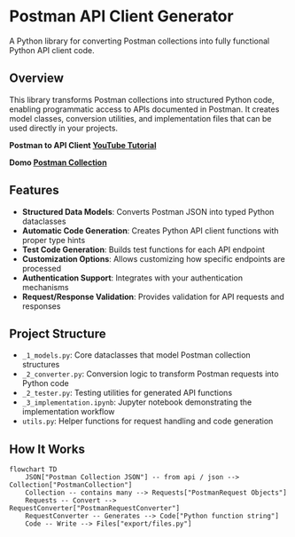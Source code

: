 # Postman API Client Generator

A Python library for converting Postman collections into fully functional Python API client code.

## Overview

This library transforms Postman collections into structured Python code, enabling programmatic access to APIs documented in Postman. It creates model classes, conversion utilities, and implementation files that can be used directly in your projects.

**Postman to API Client [YouTube Tutorial](https://youtu.be/CuxqKKF-6f8)**

**Domo [Postman Collection](https://api.datacrew.space/)**

## Features

- **Structured Data Models**: Converts Postman JSON into typed Python dataclasses
- **Automatic Code Generation**: Creates Python API client functions with proper type hints
- **Test Code Generation**: Builds test functions for each API endpoint
- **Customization Options**: Allows customizing how specific endpoints are processed
- **Authentication Support**: Integrates with your authentication mechanisms
- **Request/Response Validation**: Provides validation for API requests and responses

## Project Structure

- `_1_models.py`: Core dataclasses that model Postman collection structures
- `_2_converter.py`: Conversion logic to transform Postman requests into Python code
- `_2_tester.py`: Testing utilities for generated API functions
- `_3_implementation.ipynb`: Jupyter notebook demonstrating the implementation workflow
- `utils.py`: Helper functions for request handling and code generation

## How It Works

```mermaid
flowchart TD
    JSON["Postman Collection JSON"] -- from api / json --> Collection["PostmanCollection"]
    Collection -- contains many --> Requests["PostmanRequest Objects"]
    Requests -- Convert --> RequestConverter["PostmanRequestConverter"]
    RequestConverter -- Generates --> Code["Python function string"]
    Code -- Write --> Files["export/files.py"]
```
